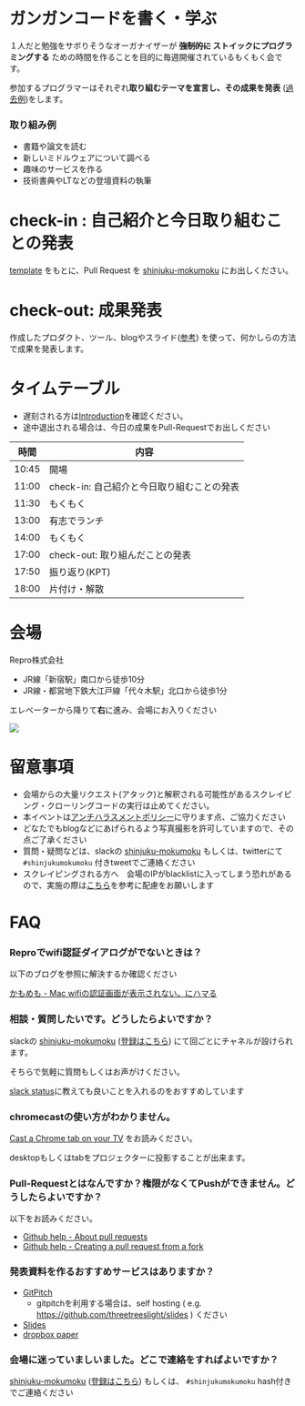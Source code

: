 # ガンガンコードを書く・学ぶ

１人だと勉強をサボりそうなオーガナイザーが **~~強制的に~~ ストイックにプログラミングする** ための時間を作ることを目的に毎週開催されているもくもく会です。

参加するプログラマーはそれぞれ**取り組むテーマを宣言し、その成果を発表** ([過去例](https://github.com/shinjuku-mokumoku/shinjuku-mokumoku/tree/master/meetups))をします。

### 取り組み例

- 書籍や論文を読む
- 新しいミドルウェアについて調べる
- 趣味のサービスを作る
- 技術書典やLTなどの登壇資料の執筆

# check-in : 自己紹介と今日取り組むことの発表

[template](https://raw.githubusercontent.com/shinjuku-mokumoku/shinjuku-mokumoku/master/meetups/template.md) をもとに、Pull Request を [shinjuku-mokumoku](https://github.com/shinjuku-mokumoku/shinjuku-mokumoku) にお出しください。

# check-out: 成果発表

作成したプロダクト、ツール、blogやスライド([参考](https://gitpitch.com/threetreeslight/slides/master?p=shinjuku-mokumoku/17#/)) を使って、何かしらの方法で成果を発表します。

# タイムテーブル

- 遅刻される方は[Introduction](https://gitpitch.com/shinjuku-mokumoku/shinjuku-mokumoku#/)を確認ください。
- 途中退出される場合は、今日の成果をPull-Requestでお出しください

時間  | 内容
---   | ---
10:45 | 開場
11:00 | check-in: 自己紹介と今日取り組むことの発表
11:30 | もくもく
13:00 | 有志でランチ
14:00 | もくもく
17:00 | check-out: 取り組んだことの発表
17:50 | 振り返り(KPT)
18:00 | 片付け・解散

# 会場

Repro株式会社

- JR線「新宿駅」南口から徒歩10分
- JR線・都営地下鉄大江戸線「代々木駅」北口から徒歩1分

エレベーターから降りて**右**に進み、会場にお入りください

![](https://github.com/shinjuku-mokumoku/meetup/blob/master/assets/images/sponsers/repro-access-4.png?raw=true)

# 留意事項

- 会場からの大量リクエスト(アタック)と解釈される可能性があるスクレイピング・クローリングコードの実行は止めてください。
- 本イベントは[アンチハラスメントポリシー](http://25.ruby.or.jp/coc.ja.html)に守ります点、ご協力ください
- どなたでもblogなどにあげられるよう写真撮影を許可していますので、その点ご了承ください
- 質問・疑問などは、slackの [shinjuku-mokumoku](https://shinjuku-mokumoku.slack.com/) もしくは、twitterにて `#shinjukumokumoku` 付きtweetでご連絡ください
- スクレイピングされる方へ　会場のIPがblacklistに入ってしまう恐れがあるので、実施の際は[こちら](https://shinyorke.hatenablog.com/entry/rule-of-mokumoku)を参考に配慮をお願いします

# FAQ

### Reproでwifi認証ダイアログがでないときは？

以下のブログを参照に解決するか確認ください

[かもめも - Mac wifiの認証画面が表示されない。にハマる](https://chaika.hatenablog.com/entry/2019/08/03/160000)

### 相談・質問したいです。どうしたらよいですか？

slackの [shinjuku-mokumoku](https://shinjuku-mokumoku.slack.com/) ([登録はこちら](https://join.slack.com/t/shinjuku-mokumoku/shared_invite/enQtNDY1NzY4NzE2NzU0LTQ4OTI2NDEzNTcyNjMzZGE1MDM1M2FmN2IyMTUzNzkxOTI4NzUxYjAxMmQzMDIxYWIwNzg2M2JiZDYwYjU3OTQ)) にて回ごとにチャネルが設けられます。

そちらで気軽に質問もしくはお声がけください。

[slack status](https://get.slack.help/hc/ja/articles/201864558)に教えても良いことを入れるのをおすすめしています

### chromecastの使い方がわかりません。

[Cast a Chrome tab on your TV](https://support.google.com/chromecast/answer/3228332?hl=en&ref_topic=4602553) をお読みください。

desktopもしくはtabをプロジェクターに投影することが出来ます。

### Pull-Requestとはなんですか？権限がなくてPushができません。どうしたらよいですか？

以下をお読みください。

- [Github help - About pull requests](https://help.github.com/articles/about-pull-requests/)
- [Github help - Creating a pull request from a fork](https://help.github.com/articles/creating-a-pull-request-from-a-fork/)

### 発表資料を作るおすすめサービスはありますか？

- [GitPitch](https://gitpitch.com/)
    - gitpitchを利用する場合は、self hosting ( e.g. https://github.com/threetreeslight/slides ) ください
- [Slides](https://slides.com/)
- [dropbox paper](https://www.dropbox.com/paper)

### 会場に迷っていましいました。どこで連絡をすればよいですか？

[shinjuku-mokumoku](https://shinjuku-mokumoku.slack.com/) ([登録はこちら](https://join.slack.com/t/shinjuku-mokumoku/shared_invite/enQtNDY1NzY4NzE2NzU0LTQ4OTI2NDEzNTcyNjMzZGE1MDM1M2FmN2IyMTUzNzkxOTI4NzUxYjAxMmQzMDIxYWIwNzg2M2JiZDYwYjU3OTQ)) もしくは、 `#shinjukumokumoku` hash付きでご連絡ください
